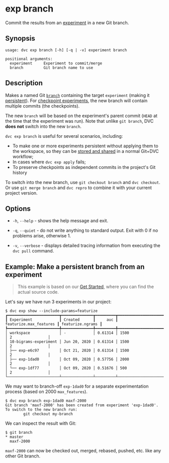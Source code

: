 # exp branch

Commit the results from an [experiment](/doc/command-reference/exp) in a new Git
branch.

## Synopsis

```usage
usage: dvc exp branch [-h] [-q | -v] experiment branch

positional arguments:
  experiment     Experiment to commit/merge
  branch         Git branch name to use
```

## Description

Makes a named Git
[`branch`](https://git-scm.com/book/en/v2/Git-Branching-Basic-Branching-and-Merging)
containing the target `experiment` (making it
[persistent](/doc/user-guide/experiment-management#persistent-experiments)). For
[checkpoint experiments](/doc/command-reference/exp/run#checkpoints), the new
branch will contain multiple commits (the checkpoints).

The new `branch` will be based on the experiment's parent commit (`HEAD` at the
time that the experiment was run). Note that unlike `git branch`, DVC **does
not** switch into the new `branch`.

`dvc exp branch` is useful for several scenarios, including:

- To make one or more experiments persistent without applying them to the
  workspace, so they can be
  [stored and shared](https://dvc.org/doc/use-cases/sharing-data-and-model-files)
  in a normal Git+DVC workflow;
- In cases where `dvc exp apply` fails;
- To preserve checkpoints as independent commits in the project's Git history

To switch into the new branch, use `git checkout branch` and `dvc checkout`. Or
use `git merge branch` and `dvc repro` to combine it with your current project
version.

## Options

- `-h`, `--help` - shows the help message and exit.

- `-q`, `--quiet` - do not write anything to standard output. Exit with 0 if no
  problems arise, otherwise 1.

- `-v`, `--verbose` - displays detailed tracing information from executing the
  `dvc pull` command.

## Example: Make a persistent branch from an experiment

> This example is based on our [Get Started](/doc/start/experiments), where you
> can find the actual source code.

Let's say we have run 3 experiments in our project:

```dvc
$ dvc exp show --include-params=featurize
┏━━━━━━━━━━━━━━━━━━━━━━━┳━━━━━━━━━━━━━━┳━━━━━━━━━┳━━━━━━━━━━━━━━━━━━━━━━━━┳━━━━━━━━━━━━━━━━━━┓
┃ Experiment            ┃ Created      ┃     auc ┃ featurize.max_features ┃ featurize.ngrams ┃
┡━━━━━━━━━━━━━━━━━━━━━━━╇━━━━━━━━━━━━━━╇━━━━━━━━━╇━━━━━━━━━━━━━━━━━━━━━━━━╇━━━━━━━━━━━━━━━━━━┩
│ workspace             │ -            │ 0.61314 │ 1500                   │ 2                │
│ 10-bigrams-experiment │ Jun 20, 2020 │ 0.61314 │ 1500                   │ 2                │
│ ├── exp-e6c97         │ Oct 21, 2020 │ 0.61314 │ 1500                   │ 2                │
│ ├── exp-1dad0         │ Oct 09, 2020 │ 0.57756 │ 2000                   │ 2                │
│ └── exp-1df77         │ Oct 09, 2020 │ 0.51676 │ 500                    │ 2                │
└───────────────────────┴──────────────┴─────────┴────────────────────────┴──────────────────┘
```

We may want to branch-off `exp-1dad0` for a separate experimentation process
(based on 2000 `max_features`).

```dvc
$ dvc exp branch exp-1dad0 maxf-2000
Git branch 'maxf-2000' has been created from experiment 'exp-1dad0'.
To switch to the new branch run:
        git checkout my-branch
```

We can inspect the result with Git:

```dvc
$ git branch
* master
  maxf-2000
```

`maxf-2000` can now be checked out, merged, rebased, pushed, etc. like any other
Git branch.
